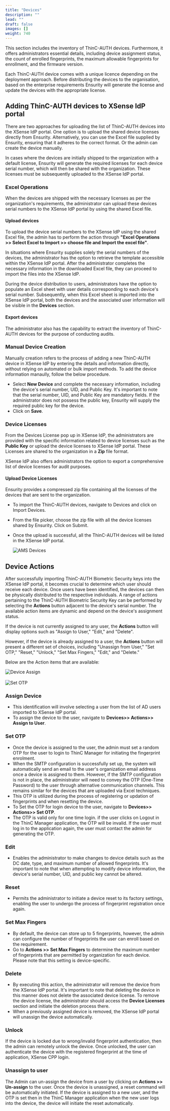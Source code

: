```yaml
---
title: "Devices"
description: ""
lead: ""
draft: false
images: []
weight: 740
---
```


This section includes the inventory of ThinC-AUTH devices. Furthermore, it offers administrators essential details, including device assignment status, the count of enrolled fingerprints, the maximum allowable fingerprints for enrollment, and the firmware version.

Each ThinC-AUTH device comes with a unique licence depending on the deployment approach. Before distributing the devices to the organisation, based on the enterprise requirements Ensurity will generate the license and update the devices with the appropriate license.

## Adding ThinC-AUTH devices to XSense IdP portal

There are two approaches for uploading the list of ThinC-AUTH devices into the XSense IdP portal. One option is to upload the shared device licenses directly from Ensurity. Alternatively, you can use the Excel file supplied by Ensurity, ensuring that it adheres to the correct format. Or the admin can create the device manually.

In cases where the devices are initially shipped to the organization with a default license, Ensurity will generate the required licenses for each device serial number, which will then be shared with the organization. These licenses must be subsequently uploaded to the XSense IdP portal.

### Excel Operations

When the devices are shipped with the necessary licenses as per the organization's requirements, the administrator can upload these devices serial numbers to the XSense IdP portal by using the shared Excel file.

#### Upload devices

To upload the device serial numbers to the XSense IdP using the shared Excel file, the admin has to perform the action through **"Excel Operations >> Select Excel to Import >> choose file and Import the excel file"**.

In situations where Ensurity supplies solely the serial numbers of the devices, the administrator has the option to retrieve the template accessible within the XSense IdP portal. After the administrator completes the necessary information in the downloaded Excel file, they can proceed to import the files into the XSense IdP.

During the device distribution to users, administrators have the option to populate an Excel sheet with user details corresponding to each device's serial number. Subsequently, when this Excel sheet is imported into the XSense IdP portal, both the devices and the associated user information will be visible in the **Devices** section.

#### Export devices

The administrator also has the capability to extract the inventory of ThinC-AUTH devices for the purpose of conducting audits.

### Manual Device Creation

Manually creation refers to the process of adding a new ThinC-AUTH device in XSense IdP by entering the details and information directly, without relying on automated or bulk import methods. To add the device information manaully, follow the below procedure.

* Select **New Device** and complete the necessary information, including the device's serial number, UID, and Public Key. It's important to note that the serial number, UID, and Public Key are mandatory fields. If the administrator does not possess the public key, Ensurity will supply the required public key for the device.
* Click on **Save**.

### Device Licenses

From the Devices License pop up in XSense IdP, the administrators are provided with the specific information related to device licenses such as the **Public Key** or upload the device licenses to XSense IdP portal. These Licenses are shared to the organization in a **Zip** file format.

XSense IdP also offers administrators the option to export a comprehensive list of device licenses for audit purposes.

#### Upload Device Licenses

Ensurity provides a compressed zip file containing all the licenses of the devices that are sent to the organization.

* To import the ThinC-AUTH devices, navigate to Devices and click on Import Devices.
* From the file picker, choose the zip file with all the device licenses shared by Ensurity. Click on Submit.
* Once the upload is successful, all the ThinC-AUTH devices will be listed in the XSense IdP portal.

    ![AMS Devices](images/AMSDevices.png)

## Device Actions

After successfully importing ThinC-AUTH Biometric Security keys into the XSense IdP portal, it becomes crucial to determine which user should receive each device. Once users have been identified, the devices can then be physically distributed to the respective individuals. A range of actions pertaining to the ThinC-AUTH Biometric Security Key can be performed by selecting the **Actions** button adjacent to the device's serial number. The available action items are dynamic and depend on the device's assignment status.

If the device is not currently assigned to any user, the **Actions** button will display options such as "Assign to User," "Edit," and "Delete".

However, if the device is already assigned to a user, the **Actions** button will present a different set of choices, including "Unassign from User," "Set OTP," "Reset," "Unlock," "Set Max Fingers," "Edit," and "Delete."

Below are the Action items that are available:

![Device Assign](images/AMSAssignToUser.png)
<br><br>
![Set OTP](images/AMSSetOTPDropdown.png)

### Assign Device

* This identification will involve selecting a user from the list of AD users imported to XSense IdP portal.
* To assign the device to the user, navigate to **Devices>> Actions>> Assign to User**.

### Set OTP

* Once the device is assigned to the user, the admin must set a random OTP for the user to login to ThinC Manager for initiating the fingerprint enrolment.
* When the SMTP configuration is successfully set up, the system will automatically send an email to the user's organization email address once a device is assigned to them. However, if the SMTP configuration is not in place, the administrator will need to convey the OTP (One-Time Password) to the user through alternative communication channels. This remains similar for the devices that are uploaded via Excel techniques.
* This OTP is utilized during the process of registering or updation of fingerprints and when resetting the device.
* To Set the OTP for login device to the user, navigate to **Devices>> Actions>> Set OTP**.
* The OTP is valid only for one time login. if the user clicks on Logout in the ThinC Manager application, the OTP will be invalid. If the user must log in to the application again, the user must contact the admin for generating the OTP.

### Edit

* Enables the administrator to make changes to device details such as the DC date, type, and maximum number of allowed fingerprints. It's important to note that when attempting to modify device information, the device's serial number, UID, and public key cannot be altered.

### Reset

* Permits the administrator to initiate a device reset to its factory settings, enabling the user to undergo the process of fingerprint registration once again.

### Set Max Fingers

* By default, the device can store up to 5 fingerprints, however, the admin can configure the number of fingerprints the user can enroll based on the requirement.
* Go to **Actions >> Set Max Fingers** to determine the maximum number of fingerprints that are permitted by organization for each device. Please note that this setting is device-specific.

### Delete

* By executing this action, the administrator will remove the device from the XSense IdP portal. It's important to note that deleting the device in this manner does not delete the associated device license. To remove the device license, the administrator should access the **Device Licenses** section and initiate the deletion process there.
* When a previously assigned device is removed, the XSense IdP portal will unassign the device automatically.

### Unlock

If the device is locked due to wrong/invalid fingerprint authentication, then the admin can remotely unlock the device. Once unlocked, the user can authenticate the device with the registered fingerprint at the time of application, XSense CPP login.

### Unassign to user

The Admin can un-assign the device from a user by clicking on **Actions >> Un-assign** to the user. Once the device is unassigned, a reset command will be automatically initiated. If the device is assigned to a new user, and the OTP is set then in the ThinC Manager application when the new user logs into the device, the device will initiate the reset automatically.
